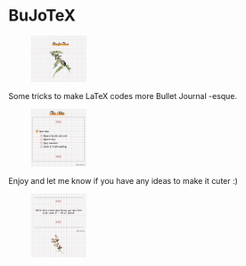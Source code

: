 # BuJoTeX

<figure>
    <img src="Capturar1.JPG" style="width:100px;">	
</figure>

Some tricks to make LaTeX codes more Bullet Journal -esque. 


<figure>
    <img src="Captura2.jpg" style="width:100px;">	
</figure>

Enjoy and let me know if you have any ideas to make it cuter :) 

<figure>
    <img src="Captura3.jpg" style="width:100px;">	
</figure>
